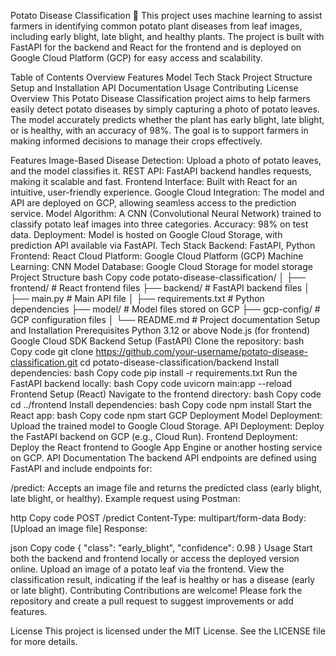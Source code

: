 Potato Disease Classification 🌱
This project uses machine learning to assist farmers in identifying common potato plant diseases from leaf images, including early blight, late blight, and healthy plants. The project is built with FastAPI for the backend and React for the frontend and is deployed on Google Cloud Platform (GCP) for easy access and scalability.

Table of Contents
Overview
Features
Model
Tech Stack
Project Structure
Setup and Installation
API Documentation
Usage
Contributing
License
Overview
This Potato Disease Classification project aims to help farmers easily detect potato diseases by simply capturing a photo of potato leaves. The model accurately predicts whether the plant has early blight, late blight, or is healthy, with an accuracy of 98%. The goal is to support farmers in making informed decisions to manage their crops effectively.

Features
Image-Based Disease Detection: Upload a photo of potato leaves, and the model classifies it.
REST API: FastAPI backend handles requests, making it scalable and fast.
Frontend Interface: Built with React for an intuitive, user-friendly experience.
Google Cloud Integration: The model and API are deployed on GCP, allowing seamless access to the prediction service.
Model
Algorithm: A CNN (Convolutional Neural Network) trained to classify potato leaf images into three categories.
Accuracy: 98% on test data.
Deployment: Model is hosted on Google Cloud Storage, with prediction API available via FastAPI.
Tech Stack
Backend: FastAPI, Python
Frontend: React
Cloud Platform: Google Cloud Platform (GCP)
Machine Learning: CNN Model
Database: Google Cloud Storage for model storage
Project Structure
bash
Copy code
potato-disease-classification/
│
├── frontend/                   # React frontend files
├── backend/                    # FastAPI backend files
│   ├── main.py                 # Main API file
│   ├── requirements.txt        # Python dependencies
├── model/                      # Model files stored on GCP
├── gcp-config/                 # GCP configuration files
│
└── README.md                   # Project documentation
Setup and Installation
Prerequisites
Python 3.12 or above
Node.js (for frontend)
Google Cloud SDK
Backend Setup (FastAPI)
Clone the repository:
bash
Copy code
git clone https://github.com/your-username/potato-disease-classification.git
cd potato-disease-classification/backend
Install dependencies:
bash
Copy code
pip install -r requirements.txt
Run the FastAPI backend locally:
bash
Copy code
uvicorn main:app --reload
Frontend Setup (React)
Navigate to the frontend directory:
bash
Copy code
cd ../frontend
Install dependencies:
bash
Copy code
npm install
Start the React app:
bash
Copy code
npm start
GCP Deployment
Model Deployment: Upload the trained model to Google Cloud Storage.
API Deployment: Deploy the FastAPI backend on GCP (e.g., Cloud Run).
Frontend Deployment: Deploy the React frontend to Google App Engine or another hosting service on GCP.
API Documentation
The backend API endpoints are defined using FastAPI and include endpoints for:

/predict: Accepts an image file and returns the predicted class (early blight, late blight, or healthy).
Example request using Postman:

http
Copy code
POST /predict
Content-Type: multipart/form-data
Body: [Upload an image file]
Response:

json
Copy code
{
  "class": "early_blight",
  "confidence": 0.98
}
Usage
Start both the backend and frontend locally or access the deployed version online.
Upload an image of a potato leaf via the frontend.
View the classification result, indicating if the leaf is healthy or has a disease (early or late blight).
Contributing
Contributions are welcome! Please fork the repository and create a pull request to suggest improvements or add features.

License
This project is licensed under the MIT License. See the LICENSE file for more details.
